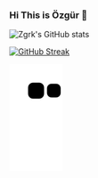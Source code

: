 ### Hi This is Özgür 👋


![Zgrk's GitHub stats](https://github-readme-stats.vercel.app/api?username=zgrk)

[![GitHub Streak](https://github-readme-streak-stats.herokuapp.com?user=zgrk&theme=dark)](https://git.io/streak-stats)

![snake svg](https://github.com/zgrk/zgrk/blob/output/github-contribution-grid-snake.svg)

